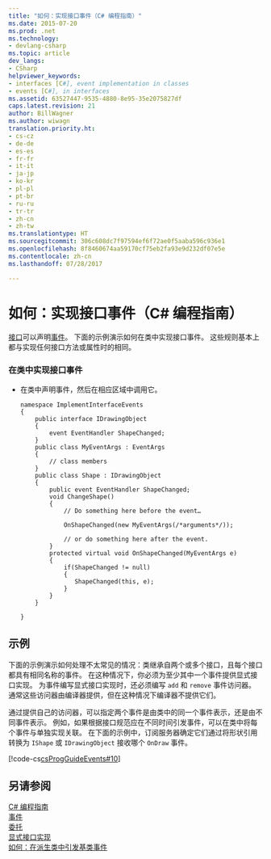 ```yaml
---
title: "如何：实现接口事件（C# 编程指南）"
ms.date: 2015-07-20
ms.prod: .net
ms.technology:
- devlang-csharp
ms.topic: article
dev_langs:
- CSharp
helpviewer_keywords:
- interfaces [C#], event implementation in classes
- events [C#], in interfaces
ms.assetid: 63527447-9535-4880-8e95-35e2075827df
caps.latest.revision: 21
author: BillWagner
ms.author: wiwagn
translation.priority.ht:
- cs-cz
- de-de
- es-es
- fr-fr
- it-it
- ja-jp
- ko-kr
- pl-pl
- pt-br
- ru-ru
- tr-tr
- zh-cn
- zh-tw
ms.translationtype: HT
ms.sourcegitcommit: 306c608dc7f97594ef6f72ae0f5aaba596c936e1
ms.openlocfilehash: 8f8460674aa59170cf75eb2fa93e9d232df07e5e
ms.contentlocale: zh-cn
ms.lasthandoff: 07/28/2017

---
```

# <a name="how-to-implement-interface-events-c-programming-guide"></a>如何：实现接口事件（C# 编程指南）
[接口](../../../csharp/language-reference/keywords/interface.md)可以声明[事件](../../../csharp/language-reference/keywords/event.md)。 下面的示例演示如何在类中实现接口事件。 这些规则基本上都与实现任何接口方法或属性时的相同。  
  
### <a name="to-implement-interface-events-in-a-class"></a>在类中实现接口事件  
  
-   在类中声明事件，然后在相应区域中调用它。  
  
    ```  
    namespace ImplementInterfaceEvents  
    {  
        public interface IDrawingObject  
        {  
            event EventHandler ShapeChanged;  
        }  
        public class MyEventArgs : EventArgs   
        {  
            // class members  
        }  
        public class Shape : IDrawingObject  
        {  
            public event EventHandler ShapeChanged;  
            void ChangeShape()  
            {  
                // Do something here before the event…  
  
                OnShapeChanged(new MyEventArgs(/*arguments*/));  
  
                // or do something here after the event.   
            }  
            protected virtual void OnShapeChanged(MyEventArgs e)  
            {  
                if(ShapeChanged != null)  
                {  
                   ShapeChanged(this, e);  
                }  
            }  
        }  
  
    }  
    ```  
  
## <a name="example"></a>示例  
 下面的示例演示如何处理不太常见的情况：类继承自两个或多个接口，且每个接口都具有相同名称的事件。 在这种情况下，你必须为至少其中一个事件提供显式接口实现。 为事件编写显式接口实现时，还必须编写 `add` 和 `remove` 事件访问器。 通常这些访问器由编译器提供，但在这种情况下编译器不提供它们。  
  
 通过提供自己的访问器，可以指定两个事件是由类中的同一个事件表示，还是由不同事件表示。 例如，如果根据接口规范应在不同时间引发事件，可以在类中将每个事件与单独实现关联。 在下面的示例中，订阅服务器确定它们通过将形状引用转换为 `IShape` 或 `IDrawingObject` 接收哪个 `OnDraw` 事件。  
  
 [!code-cs[csProgGuideEvents#10](../../../csharp/programming-guide/events/codesnippet/CSharp/how-to-implement-interface-events_1.cs)]  
  
## <a name="see-also"></a>另请参阅  
 [C# 编程指南](../../../csharp/programming-guide/index.md)   
 [事件](../../../csharp/programming-guide/events/index.md)   
 [委托](../../../csharp/programming-guide/delegates/index.md)   
 [显式接口实现](../../../csharp/programming-guide/interfaces/explicit-interface-implementation.md)   
 [如何：在派生类中引发基类事件](../../../csharp/programming-guide/events/how-to-raise-base-class-events-in-derived-classes.md)

